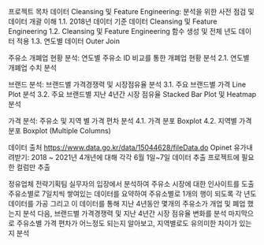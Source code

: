 프로젝트 목차
데이터 Cleansing 및 Feature Engineering: 분석을 위한 사전 점검 및 데이터 개괄 이해
1.1. 2018년 데이터 기준 데이터 Cleansing 및 Feature Engineering
1.2. Cleansing 및 Feature Engineering 함수 생성 및 전체 년도 데이터 적용
1.3. 연도별 데이터 Outer Join


주유소 개폐업 현황 분석: 연도별 주유소 ID 비교를 통한 개폐업 현황 분석
2.1. 연도별 개폐업 수치 분석


브랜드 분석: 브랜드별 가격경쟁력 및 시장점유율 분석
3.1. 주요 브랜드별 가격 Line Plot 분석
3.2. 주요 브랜드별 지난 4년간 시장 점유율 Stacked Bar Plot 및 Heatmap 분석


가격 분석: 주유소 및 지역 별 가격 편차 분석
4.1. 가격 분포 Boxplot
4.2. 지역별 가격 분포 Boxplot (Multiple Columns)

데이터 출처
https://www.data.go.kr/data/15044628/fileData.do
Opinet 유가내려받기: 2018 ~ 2021년 4개년에 대해 각각 6월 1일~7일 데이터 추출
프로젝트에 필요한 컬럼만 추출

정유업체 전략기획팀 실무자의 입장에서 분석하여 주유소 시장에 대한 인사이트를 도출
주유소별로 7일치씩 쌓여있는 데이터를 요약하여 주유소별로 1개의 행이 되도록 각 년도 데이터를 가공
그리고 이 데이터를 통해 지난 4년동안 몇개의 주유소가 개업 및 폐업 했는지 분석
다음, 브랜드별 가격경쟁력 및 지난 4년간 시장 점유율 변화를 분석
마지막으로 주유소별 가격 편차가 어느정도 되는지 알아보고, 지역별로도 유의미한 차이가 있는지 분석
